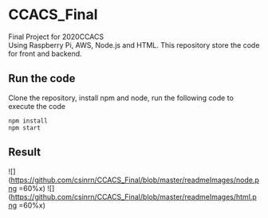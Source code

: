# CCACS_Final

Final Project for 2020CCACS  
Using Raspberry Pi, AWS, Node.js and HTML. This repository store the code for front and backend. 

## Run the code
Clone the repository, install npm and node, run the following code to execute the code

```
npm install
npm start
```

## Result
![](https://github.com/csinrn/CCACS_Final/blob/master/readmeImages/node.png =60%x) ![](https://github.com/csinrn/CCACS_Final/blob/master/readmeImages/html.png =60%x) 
